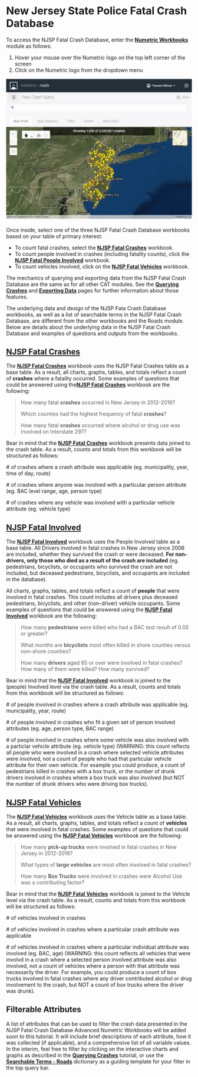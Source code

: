 # New Jersey State Police Fatal Crash Database

To access the NJSP Fatal Crash Database, enter the [**Numetric Workbooks**](https://cloud.numetric.com/workbooks#/) module as follows:

1. Hover your mouse over the Numetric logo on the top left corner of the screen
2. Click on the Numetric logo from the dropdown menu

![](/assets/workbooks.gif)

Once inside, select one of the three NJSP Fatal Crash Database workbooks based on your table of primary interest:

* To count fatal crashes, select the [**NJSP Fatal Crashes**](https://cloud.numetric.com/workbooks#/report2/fa9beed9-77ec-4605-a899-4e26a086bde0) workbook. 
* To count people involved in crashes \(including fatality counts\), click the [**NJSP Fatal People Involved**](https://cloud.numetric.com/workbooks#/report2/034c41ea-77da-47b8-a124-860e484e04ee) workbook. 
* To count vehicles involved, click on the [**NJSP Fatal Vehicles**](https://cloud.numetric.com/workbooks#/report2/7f21e70e-f9de-4b25-934e-06e6908fe129) workbook. 

The mechanics of querying and exporting data from the NJSP Fatal Crash Database are the same as for all other CAT modules. See the [**Querying Crashes**](../chapter1/filtering-crashes.md) and [**Exporting Data**](../chapter1/exporting-data.md) pages for further information about those features.

The underlying data and design of the NJSP Fata Crash Database workbooks, as well as a list of searchable terms in the NJSP Fatal Crash Database, are different from the other workbooks and the Roads module. Below are details about the underlying data in the NJSP Fatal Crash Database and examples of questions and outputs from the workbooks.

## [NJSP Fatal Crashes](https://cloud.numetric.com/workbooks#/report2/fa9beed9-77ec-4605-a899-4e26a086bde0)

The [**NJSP Fatal Crashes**](https://cloud.numetric.com/workbooks#/report2/fa9beed9-77ec-4605-a899-4e26a086bde0) workbook uses the NJSP Fatal Crashes table as a base table. As a result, all charts, graphs, tables, and totals reflect a count of **crashes** where a fatality occurred. Some examples of questions that could be answered using the[**NJSP Fatal Crashes**](https://cloud.numetric.com/workbooks#/report2/fa9beed9-77ec-4605-a899-4e26a086bde0) workbook are the following:

> How many fatal **crashes** occurred in New Jersey in 2012-2016?
>
> Which counties had the highest frequency of fatal **crashes**?
>
> How many fatal **crashes** occurred where alcohol or drug use was involved on Interstate 297?

Bear in mind that the [**NJSP Fatal Crashes**](https://cloud.numetric.com/workbooks#/report2/fa9beed9-77ec-4605-a899-4e26a086bde0) workbook presents data joined to the crash table. As a result, counts and totals from this workbook will be structured as follows:

\# of crashes where a crash attribute was applicable \(eg. municipality, year, time of day, route\)

\# of crashes where anyone was involved with a particular person attribute \(eg. BAC level range, age, person type\)

\# of crashes where any vehicle was involved with a particular vehicle attribute \(eg. vehicle type\)

## [NJSP Fatal Involved](https://cloud.numetric.com/workbooks#/report2/034c41ea-77da-47b8-a124-860e484e04ee)

The [**NJSP Fatal Involved**](https://cloud.numetric.com/workbooks#/report2/034c41ea-77da-47b8-a124-860e484e04ee) workbook uses the People Involved table as a base table. All Drivers involved in fatal crashes in New Jersey since 2006 are included, whether they survived the crash or were deceased. **For non-drivers, only those who died as a result of the crash are included** \(eg. pedestrians, bicyclists, or occupants who survived the crash are not included, but deceased pedestrians, bicyclists, and occupants are included in the database\).

All charts, graphs, tables, and totals reflect a count of **people** that were involved in fatal crashes. This count includes all drivers plus deceased pedestrians, bicyclists, and other \(non-driver\) vehicle occupants. Some examples of questions that could be answered using the [**NJSP Fatal Involved**](https://cloud.numetric.com/workbooks#/report2/034c41ea-77da-47b8-a124-860e484e04ee) workbook are the following:

> How many **pedestrians** were killed who had a BAC test result of 0.05 or greater?
>
> What months are **bicyclists** most often killed in shore counties versus non-shore counties?
>
> How many **drivers** aged 65 or over were involved in fatal crashes? How many of them were killed? How many survived?

Bear in mind that the [**NJSP Fatal Involved**](https://cloud.numetric.com/workbooks#/report2/034c41ea-77da-47b8-a124-860e484e04ee) workbook is joined to the \(people\) Involved level via the crash table. As a result, counts and totals from this workbook will be structured as follows:

\# of people involved in crashes where a crash attribute was applicable \(eg. municipality, year, route\)

\# of people involved in crashes who fit a given set of person involved attributes \(eg. age, person type, BAC range\)

\# of people involved in crashes where some vehicle was also involved with a particlar vehicle attribute \(eg. vehicle type\) \(WARNING: this count reflects all people who were involved in a crash where selected vehicle attributes were involved, not a count of people who had that particular vehicle attribute for their own vehicle. For example you could produce, a count of pedestrians killed in crashes with a box truck, or the number of drunk drivers involved in crashes where a box truck was also involved \(but NOT the number of drunk drivers who were driving box trucks\).

## [NJSP Fatal Vehicles](https://cloud.numetric.com/workbooks#/report2/7f21e70e-f9de-4b25-934e-06e6908fe129)

The [**NJSP Fatal Vehicles**](https://cloud.numetric.com/workbooks#/report2/7f21e70e-f9de-4b25-934e-06e6908fe129) workbook uses the Vehicle table as a base table. As a result, all charts, graphs, tables, and totals reflect a count of **vehicles** that were involved in fatal crashes. Some examples of questions that could be answered using the [**NJSP Fatal Vehicles**](https://cloud.numetric.com/workbooks#/report2/7f21e70e-f9de-4b25-934e-06e6908fe129) workbook are the following:

> How many **pick-up trucks** were involved in fatal crashes in New Jersey in 2012-2016?
>
> What types of **large vehicles** are most often involved in fatal crashes?
>
> How many **Box Trucks** were involved in crashes were Alcohol Use was a contributing factor?

Bear in mind that the [**NJSP Fatal Vehicles**](https://cloud.numetric.com/workbooks#/report2/7f21e70e-f9de-4b25-934e-06e6908fe129) workbook is joined to the Vehicle level via the crash table. As a result, counts and totals from this workbook will be structured as follows:

\# of vehicles involved in crashes

\# of vehicles involved in crashes where a particular crash attribute was applicable

\# of vehicles involved in crashes where a particular individual attribute was involved \(eg. BAC, age\) \(WARNING: this count reflects all vehicles that were involvd in a crash where a selected person involved attribute was also involved, not a count of vehicles where a person with that attribute was necessarily the driver. For example, you could produce a count of box trucks involved in fatal crashes where any driver contributed alcohol or drug involvement to the crash, but NOT a count of box trucks where the driver was drunk\).

## Filterable Attributes

A list of attributes that can be used to filter the crash data presented in the _NJSP_ Fatal Crash Database Advanced Numetric Workbooks will be added soon to this tutorial. It will include brief descriptions of each attribute, how it was collected \(if applicable\), and a comprehensive list of all variable values. In the interim, feel free to filter by clicking on the interactive charts and graphs as described in the [**Querying Crashes**](../chapter1/filtering-crashes.md) tutorial, or use the [**Searchable Terms - Roads**](../chapter1/searchable-terms.md) dictionary as a guiding template for your filter in the top query bar.

